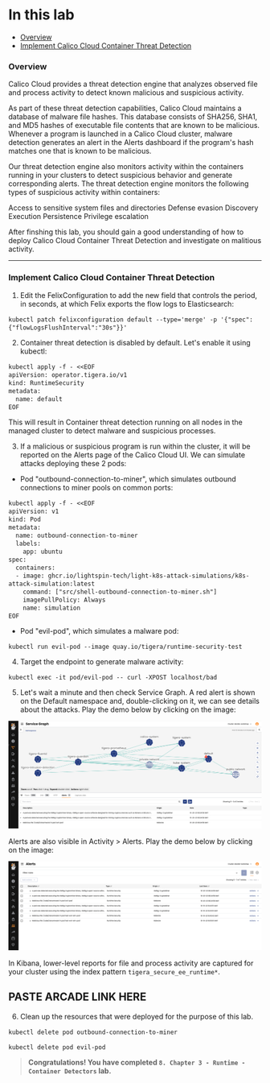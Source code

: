 # In this lab

* [Overview](https://github.com/tigera-cs/Kubernetes-and-Container-Security-Instructor-Led-Workshop/blob/main/8.%20Chapter%203%20-%20Runtime%20-%20Container%20Detectors/container_detectors.md#overview)
* [Implement Calico Cloud Container Threat Detection](https://github.com/tigera-cs/Kubernetes-and-Container-Security-Instructor-Led-Workshop/blob/main/8.%20Chapter%203%20-%20Runtime%20-%20Container%20Detectors/container_detectors.md#implement-calico-cloud-container-threat-detection)



### Overview

Calico Cloud provides a threat detection engine that analyzes observed file and process activity to detect known malicious and suspicious activity.

As part of these threat detection capabilities, Calico Cloud maintains a database of malware file hashes. This database consists of SHA256, SHA1, and MD5 hashes of executable file contents that are known to be malicious. Whenever a program is launched in a Calico Cloud cluster, malware detection generates an alert in the Alerts dashboard if the program's hash matches one that is known to be malicious.

Our threat detection engine also monitors activity within the containers running in your clusters to detect suspicious behavior and generate corresponding alerts. The threat detection engine monitors the following types of suspicious activity within containers:

Access to sensitive system files and directories
Defense evasion
Discovery
Execution
Persistence
Privilege escalation


After finshing this lab, you should gain a good understanding of how to deploy Calico Cloud Container Threat Detection and investigate on malitious activity.

______________________________________________________________________________________________________________________________________________________________________

### Implement Calico Cloud Container Threat Detection

1. Edit the FelixConfiguration to add the new field that controls the period, in seconds, at which Felix exports the flow logs to Elasticsearch:
 
```
kubectl patch felixconfiguration default --type='merge' -p '{"spec":{"flowLogsFlushInterval":"30s"}}'
```

2. Container threat detection is disabled by default. Let's enable it using kubectl:

```
kubectl apply -f - <<EOF
apiVersion: operator.tigera.io/v1
kind: RuntimeSecurity
metadata:
  name: default
EOF
```

This will result in Container threat detection running on all nodes in the managed cluster to detect malware and suspicious processes.


3. If a malicious or suspicious program is run within the cluster, it will be reported on the Alerts page of the Calico Cloud UI. We can simulate attacks deploying these 2 pods:

- Pod "outbound-connection-to-miner", which simulates outbound connections to miner pools on common ports:

```
kubectl apply -f - <<EOF
apiVersion: v1
kind: Pod
metadata:
  name: outbound-connection-to-miner
  labels:
    app: ubuntu
spec:
  containers:
  - image: ghcr.io/lightspin-tech/light-k8s-attack-simulations/k8s-attack-simulation:latest
    command: ["src/shell-outbound-connection-to-miner.sh"]
    imagePullPolicy: Always
    name: simulation
EOF
```

- Pod "evil-pod", which simulates a malware pod:

```
kubectl run evil-pod --image quay.io/tigera/runtime-security-test
```

4. Target the endpoint to generate malware activity:

```
kubectl exec -it pod/evil-pod -- curl -XPOST localhost/bad
```
5. Let's wait a minute and then check Service Graph. A red alert is shown on the Default namespace and, double-clicking on it, we can see details about the attacks. Play the demo below by clicking on the image:

[![Service Graph Simulation](https://github.com/tigera-cs/Kubernetes-and-Container-Security-Instructor-Led-Workshop/blob/main/8.%20Chapter%203%20-%20Runtime%20-%20Container%20Detectors/Screenshot%202023-10-20%20at%2009.36.40.png)](https://app.arcade.software/share/CD8sOEot4tj3bZXUzsVd)

Alerts are also visible in Activity > Alerts. Play the demo below by clicking on the image:

[![Activity > Alerts Simulation](https://github.com/tigera-cs/Kubernetes-and-Container-Security-Instructor-Led-Workshop/blob/main/8.%20Chapter%203%20-%20Runtime%20-%20Container%20Detectors/Alerts.png)](https://app.arcade.software/share/6mmVE7eGn48uBzffAom6)

In Kibana, lower-level reports for file and process activity are captured for your cluster using the index pattern `tigera_secure_ee_runtime*`.

## PASTE ARCADE LINK HERE ##

6. Clean up the resources that were deployed for the purpose of this lab.

```
kubectl delete pod outbound-connection-to-miner
```

```
kubectl delete pod evil-pod
```

> **Congratulations! You have completed `8. Chapter 3 - Runtime - Container Detectors` lab.**
